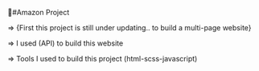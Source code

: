 #ِAmazon Project

 => {First this project is still under updating.. to build a multi-page website}
 
=> I used (API) to build this website

=> Tools I used to build this project (html-scss-javascript)


 
